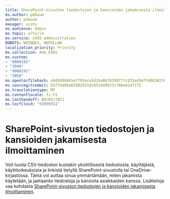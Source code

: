 ```yaml
---
title: SharePoint-sivuston tiedostojen ja kansioiden jakamisesta ilmoittaminen
ms.author: pebaum
author: pebaum
manager: scotv
ms.audience: Admin
ms.topic: article
ms.service: o365-administration
ROBOTS: NOINDEX, NOFOLLOW
localization_priority: Priority
ms.collection: Adm_O365
ms.custom:
- "9000192"
- "3049"
- "9000191"
- "3050"
ms.openlocfilehash: a9db9984b5e7f95ace5d1ba0676399777c835ad9dffd8836276a07ed7e850262
ms.sourcegitcommit: b5f7da89a650d2915dc652449623c78be6247175
ms.translationtype: MT
ms.contentlocale: fi-FI
ms.lasthandoff: 08/05/2021
ms.locfileid: "53959311"
---
```

# <a name="report-on-file-and-folder-sharing-in-a-sharepoint-site"></a>SharePoint-sivuston tiedostojen ja kansioiden jakamisesta ilmoittaminen

Voit luoda CSV-tiedoston kustakin yksilöllisestä tiedostosta, käyttäjästä, käyttöoikeuksista ja linkistä tietyllä SharePoint-sivustolla tai OneDrive-kirjastossa. Tämä voi auttaa sinua ymmärtämään, miten jakamista käytetään, ja jaetaanko tiedostoja ja kansiota asiakkaiden kanssa. Lisätietoja saa kohdasta [SharePoint-sivuston tiedostojen ja kansioiden jakamisesta ilmoittaminen](https://docs.microsoft.com/sharepoint/sharing-reports).
